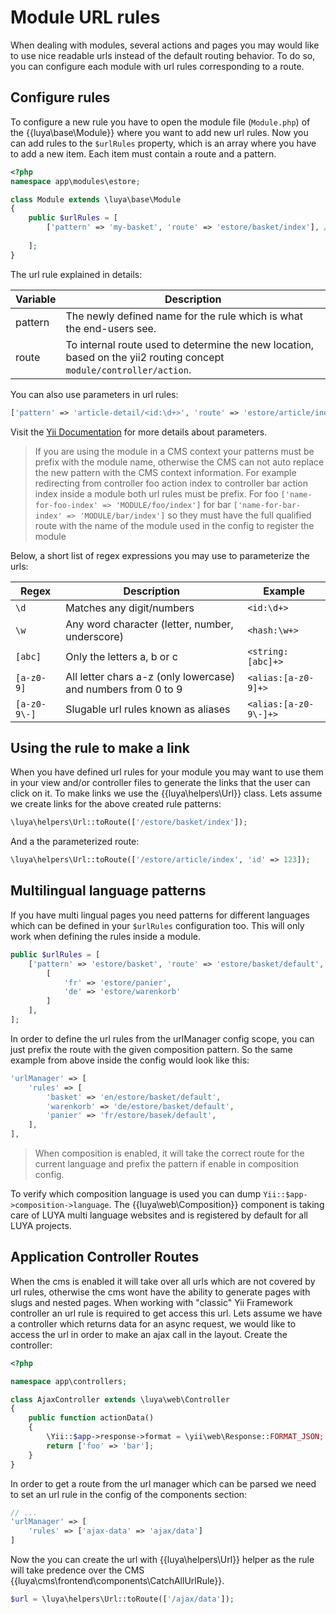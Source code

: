 # Module URL rules

When dealing with modules, several actions and pages you may would like to use nice readable urls instead of the default routing behavior. To do so, you can configure each module with url rules corresponding to a route.

## Configure rules

To configure a new rule you have to open the module file (`Module.php`) of the {{luya\base\Module}} where you want to add new url rules. Now you can add rules to the `$urlRules` property, which is an array where you have to add a new item. Each item must contain a route and a pattern.

```php
<?php
namespace app\modules\estore;

class Module extends \luya\base\Module
{
    public $urlRules = [
        ['pattern' => 'my-basket', 'route' => 'estore/basket/index'], // equals to: 'my-basket' => 'estore/basket/index'
        
    ];
}
```

The url rule explained in details:

|Variable     |Description
|-------------|------------
|pattern      |The newly defined name for the rule which is what the end-users see.
|route        |To internal route used to determine the new location, based on the yii2 routing concept `module/controller/action`.

You can also use parameters in url rules:

```php
['pattern' => 'article-detail/<id:\d+>', 'route' => 'estore/article/index'],
```

Visit the [Yii Documentation](http://www.yiiframework.com/doc-2.0/guide-runtime-routing.html#parameterizing-routes) for more details about parameters.

> If you are using the module in a CMS context your patterns must be prefix with the module name, otherwise the CMS can not auto replace the new pattern with the CMS context information. For example redirecting from controller foo action index to controller bar action index inside a module both url rules must be prefix. For foo `['name-for-foo-index' => 'MODULE/foo/index']` for bar `['name-for-bar-index' => 'MODULE/bar/index']` so they must have the full qualified route with the name of the module used in the config to register the module

Below, a short list of regex expressions you may use to parameterize the urls:

|Regex      |Description        |Example
|---        |---                |---
|`\d`       |Matches any digit/numbers|`<id:\d+>`
|`\w`       |Any word character (letter, number, underscore)|`<hash:\w+>`
|`[abc]`    |Only the letters a, b or c|`<string:[abc]+>`
|`[a-z0-9]` |All letter chars a-z (only lowercase) and numbers from 0 to 9|`<alias:[a-z0-9]+>`
|`[a-z0-9\-]`|Slugable url rules known as aliases|`<alias:[a-z0-9\-]+>`

## Using the rule to make a link

When you have defined url rules for your module you may want to use them in your view and/or controller files to generate the links that the user can click on it. To make links we use the {{luya\helpers\Url}} class.
Lets assume we create links for the above created rule patterns:

```php
\luya\helpers\Url::toRoute(['/estore/basket/index']);
```

And a the parameterized route:

```php
\luya\helpers\Url::toRoute(['/estore/article/index', 'id' => 123]);
```

## Multilingual language patterns

If you have multi lingual pages you need patterns for different languages which can be defined in your `$urlRules` configuration too. This will only work when defining the rules inside a module.

```php
public $urlRules = [
    ['pattern' => 'estore/basket', 'route' => 'estore/basket/default', 'composition' => 
        [
            'fr' => 'estore/panier',
            'de' => 'estore/warenkorb'
        ]
    ],
];
```

In order to define the url rules from the urlManager config scope, you can just prefix the route with the given composition pattern. So the same example from above inside the config would look like this:

```php
'urlManager' => [
    'rules' => [
        'basket' => 'en/estore/basket/default',
        'warenkorb' => 'de/estore/basket/default',
        'panier' => 'fr/estore/basek/default',
    ],
],
```

> When composition is enabled, it will take the correct route for the current language and prefix the pattern if enable in composition config.

To verify which composition language is used you can dump `Yii::$app->composition->language`. The {{luya\web\Composition}} component is taking care of LUYA multi language websites and is registered by default for all LUYA projects.

## Application Controller Routes

When the cms is enabled it will take over all urls which are not covered by url rules, otherwise the cms wont have the ability to generate pages with slugs and nested pages. When working with "classic" Yii Framework controller an url rule is required to get access this url. Lets assume we have a controller which returns data for an async request, we would like to access the url in order to make an ajax call in the layout. Create the controller:

```php
<?php

namespace app\controllers;

class AjaxController extends \luya\web\Controller
{
    public function actionData()
    {
        \Yii::$app->response->format = \yii\web\Response::FORMAT_JSON;
        return ['foo' => 'bar'];
    }
}
```

In order to get a route from the url manager which can be parsed we need to set an url rule in the config of the components section:

```php
// ... 
'urlManager' => [
    'rules' => ['ajax-data' => 'ajax/data']
]
```

Now the you can create the url with {{luya\helpers\Url}} helper as the rule will take predence over the CMS {{luya\cms\frontend\components\CatchAllUrlRule}}.

```php
$url = \luya\helpers\Url::toRoute(['/ajax/data']);
```
